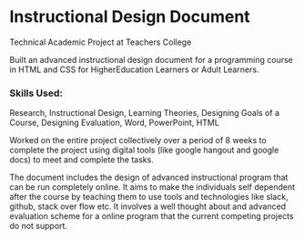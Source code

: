 # Instructional Design Document

Technical Academic Project at Teachers College

Built an advanced instructional design document for a programming course in HTML and CSS for HigherEducation Learners or Adult Learners.

### Skills Used: 
Research, Instructional Design, Learning Theories, Designing Goals of a Course, Designing Evaluation, Word, PowerPoint, HTML

Worked on the entire project collectively over a period of 8 weeks to complete the project using digital tools (like google hangout and google docs) to meet and complete the tasks.

The document includes the design of advanced instructional program that can be run completely online. It aims to make the individuals self dependent after the course by teaching them to use tools and technologies like slack, github, stack over flow etc. It involves a well thought about and advanced evaluation scheme for a online program that the current competing projects do not support.
